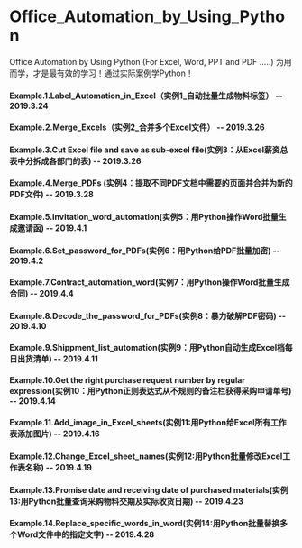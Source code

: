 # Office_Automation_by_Using_Python
Office Automation by Using Python (For Excel, Word, PPT and PDF .....)
为用而学，才是最有效的学习！通过实际案例学Python！
#### Example.1.Label_Automation_in_Excel（实例1_自动批量生成物料标签） -- 2019.3.24
#### Example.2.Merge_Excels（实例2_合并多个Excel文件） -- 2019.3.26
#### Example.3.Cut Excel file and save as sub-excel file(实例3：从Excel薪资总表中分拆成各部门的表) -- 2019.3.26
#### Example.4.Merge_PDFs (实例4：提取不同PDF文档中需要的页面并合并为新的PDF文件) -- 2019.3.28
#### Example.5.Invitation_word_automation(实例5：用Python操作Word批量生成邀请函) -- 2019.4.1
#### Example.6.Set_password_for_PDFs(实例6：用Python给PDF批量加密) -- 2019.4.2
#### Example.7.Contract_automation_word(实例7：用Python操作Word批量生成合同) -- 2019.4.4
#### Example.8.Decode_the_password_for_PDFs(实例8：暴力破解PDF密码) -- 2019.4.10
#### Example.9.Shippment_list_automation(实例9：用Python自动生成Excel档每日出货清单) -- 2019.4.11
#### Example.10.Get the right purchase request number by regular expression(实例10：用Python正则表达式从不规则的备注栏获得采购申请单号) -- 2019.4.14
#### Example.11.Add_image_in_Excel_sheets(实例11:用Python给Excel所有工作表添加图片) -- 2019.4.16
#### Example.12.Change_Excel_sheet_names(实例12:用Python批量修改Excel工作表名称) -- 2019.4.19
#### Example.13.Promise date and receiving date of purchased materials(实例13:用Python批量查询采购物料交期及实际收货日期) -- 2019.4.23
#### Example.14.Replace_specific_words_in_word(实例14:用Python批量替换多个Word文件中的指定文字) -- 2019.4.28
